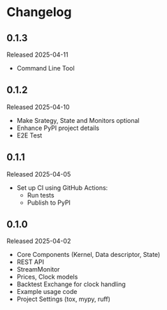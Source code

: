 # Changelog

## 0.1.3

Released 2025-04-11

- Command Line Tool

## 0.1.2

Released 2025-04-10

- Make Srategy, State and Monitors optional
- Enhance PyPI project details
- E2E Test

## 0.1.1

Released 2025-04-05

- Set up CI using GitHub Actions:
  - Run tests
  - Publish to PyPI

## 0.1.0

Released 2025-04-02

- Core Components (Kernel, Data descriptor, State)
- REST API
- StreamMonitor
- Prices, Clock models
- Backtest Exchange for clock handling
- Example usage code
- Project Settings (tox, mypy, ruff)
